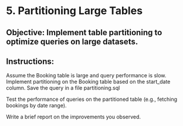 # 5. Partitioning Large Tables

## Objective: Implement table partitioning to optimize queries on large datasets.

## Instructions:

<p>
    Assume the Booking table is large and query performance is slow. Implement partitioning on the Booking table based on the start_date column. Save the query in a file partitioning.sql
</p>

Test the performance of queries on the partitioned table (e.g., fetching bookings by date range).

Write a brief report on the improvements you observed.